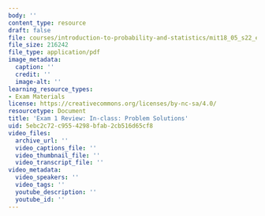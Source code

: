 ```yaml
---
body: ''
content_type: resource
draft: false
file: courses/introduction-to-probability-and-statistics/mit18_05_s22_exam1_rev_pset_sol.pdf
file_size: 216242
file_type: application/pdf
image_metadata:
  caption: ''
  credit: ''
  image-alt: ''
learning_resource_types:
- Exam Materials
license: https://creativecommons.org/licenses/by-nc-sa/4.0/
resourcetype: Document
title: 'Exam 1 Review: In-class: Problem Solutions'
uid: 5ebc2c72-c955-4298-bfab-2cb516d65cf8
video_files:
  archive_url: ''
  video_captions_file: ''
  video_thumbnail_file: ''
  video_transcript_file: ''
video_metadata:
  video_speakers: ''
  video_tags: ''
  youtube_description: ''
  youtube_id: ''
---
```

